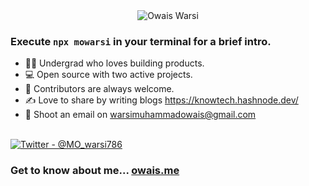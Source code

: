<div align="center">
  <img src="https://github.com/Muhammad-Owais-Warsi/Muhammad-Owais-Warsi/blob/main/KNOW-TECH.png" alt="Owais Warsi">
  
</div>


### Execute `npx mowarsi` in your terminal for a brief intro.

<div>
  <ul align="left">
    <li>👨‍🎓 Undergrad who loves building products.</li>
    <li>💻 Open source with two active projects.</li>
    <li>🤝 Contributors are always welcome.</li>
    <li>✍️ Love to share by writing blogs <a href="https://knowtech.hashnode.dev/">https://knowtech.hashnode.dev/</a></li>
    <li>📧 Shoot an email on <a href="mailto:warsimuhammadowais@gmail.com">warsimuhammadowais@gmail.com</a></li>
  </ul>
</div>
<br>

<div>
  <a href="https://x.com/MO_warsi786">
    <img src="https://img.shields.io/badge/Twitter-%40MO__warsi786-blue" alt="Twitter - @MO_warsi786">
  </a>
</div>

### Get to know about me... [owais.me](https://owais-warsi.vercel.app/)

